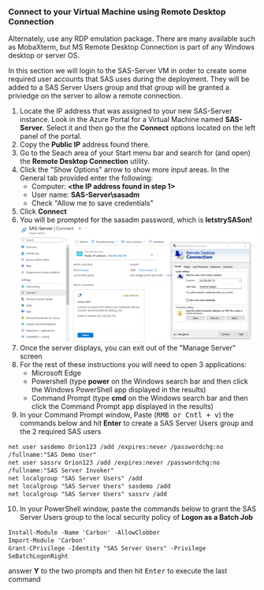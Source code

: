 ### Connect to your Virtual Machine using Remote Desktop Connection
Alternately, use any RDP emulation package.  There are many available such as MobaXterm, but MS Remote Desktop Connection is part of any Windows desktop or server OS.   
  
In this section we will login to the SAS-Server VM in order to create some required user accounts that SAS uses during the deployment.  They will be added to a SAS Server Users group and that group will be granted a priviedge on the server to allow a remote connection.
1. Locate the IP address that was assigned to your new SAS-Server instance.  Look in the Azure Portal for a Virtual Machine named **SAS-Server**.   Select it and then go the the **Connect** options located on the left panel of the portal.
2. Copy the **Public IP** address found there.
3. Go to the Seach area of your Start menu bar and search for (and open) the **Remote Desktop Connection** utility.
4. Click the "Show Options" arrow to show more input areas.  In the General tab provided enter the following:
	* Computer: **<the IP address found in step 1>**
	* User name:  **SAS-Server\sasadm**
	* Check "Allow me to save credentials"
5. Click **Connect**
6. You will be prompted for the sasadm password, which is **letstrySASon!**
<kbd>![](images/rdp.png)</kdb>
7. Once the server displays, you can exit out of the "Manage Server" screen
8. For the rest of these instructions you will need to open 3 applications:
	* Microsoft Edge
	* Powershell  (type **power** on the Windows search bar and then click the Windows PowerShell app displayed in the results)
	* Command Prompt (type **cmd** on the Windows search bar and then click the Command Prompt app displayed in the results)
11. In your Command Prompt window, Paste (<kbd>RMB<kbd> or </kbd>Cntl + v</kbd>) the commands below and hit **Enter** to create a SAS Server Users group and the 2 required SAS users
```
net user sasdemo Orion123 /add /expires:never /passwordchg:no /fullname:"SAS Demo User"
net user sassrv Orion123 /add /expires:never /passwordchg:no /fullname:"SAS Server Invoker" 
net localgroup "SAS Server Users" /add
net localgroup "SAS Server Users" sasdemo /add
net localgroup "SAS Server Users" sassrv /add 
```
10. In your PowerShell window, paste the commands below to grant the SAS Server Users group to the local security policy of **Logon as a Batch Job**
```
Install-Module -Name 'Carbon' -AllowClobber
Import-Module 'Carbon'
Grant-CPrivilege -Identity "SAS Server Users" -Privilege SeBatchLogonRight
```
 answer **Y** to the two prompts and then hit <kbd>Enter</kbd> to execute the last command
